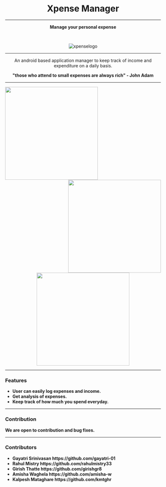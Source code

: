 <h1 align="center">Xpense Manager</h1>
<hr>
<p align="center"><b>Manage your personal expense</b></p>
<br>
<div align="center" >

  ![xpenselogo](https://github.com/gayatri-01/XpenseManager/blob/rahul1/gifs/icon.png)
</div>

 <hr>
  

<p align="center">An android based application manager to keep track of income and expenditure on a daily basis.</p>
<p align="center"><b>"those who attend to small expenses are always rich" - John Adam</p>
<hr>
<div align ="center">
<p>
<img src="https://github.com/gayatri-01/XpenseManager/blob/rahul1/gifs/1.gif" width=300px align=left>
<img src="https://github.com/gayatri-01/XpenseManager/blob/rahul1/gifs/2.gif" width=300px align=right>
<br>
<img src="https://github.com/gayatri-01/XpenseManager/blob/rahul1/gifs/3.gif" width=300px>
</p>
</div>
<hr>



<h3>Features</h3>
<ul>
    <li>User can easily log expenses and income.
    <li>Get analysis of expenses.
    <li>Keep track of how much you spend everyday.
</ul>
<hr>





<p>
    <h3>Contribution</h3>
    <p>We are open to contribution and bug fixes.</p>
</p>
<hr>
<h3>Contributors</h3>
<ul>
   
  <li> Gayatri Srinivasan https://github.com/gayatri-01 
  <li> Rahul Mistry  https://github.com/rahulmistry33
  <li> Girish Thatte  https://github.com/girishgr8
  <li> Amisha Waghela  https://github.com/amisha-w
  <li> Kalpesh Mataghare https://github.com/kmtghr

</html>










